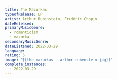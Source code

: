 ```yaml
---
title: The Mazurkas
typeofRelease: LP
artist: Arthur Rubinstein, Frédéric Chopin
dateReleased:
primaryMusicGenre:
  - romanticism
  - mazurka
secondaryMusicGenre:
dateListened: 2022-03-29
language:
rating: 6
image: "[[the mazurkas - arthur rubenstein.jpg]]"
complete_instances:
  - 2022-03-29
---
```

